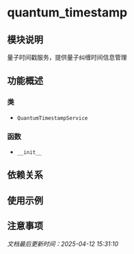 # quantum_timestamp

## 模块说明
量子时间戳服务，提供量子纠缠时间信息管理

## 功能概述

### 类

- `QuantumTimestampService`

### 函数

- `__init__`

## 依赖关系

## 使用示例

## 注意事项

*文档最后更新时间：2025-04-12 15:31:10*